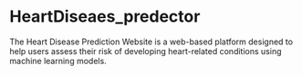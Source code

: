 # HeartDiseaes_predector
The Heart Disease Prediction Website is a web-based platform designed to help users assess their risk of developing heart-related conditions using machine learning models.
